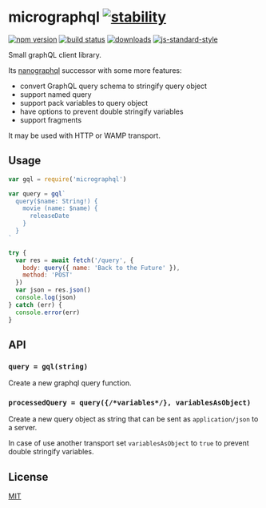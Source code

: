 # micrographql [![stability][0]][1]
[![npm version][2]][3] [![build status][4]][5]
[![downloads][8]][9] [![js-standard-style][10]][11]

Small graphQL client library.

Its [nanographql][12] successor with some more features:
  - convert GraphQL query schema to stringify query object
  - support named query
  - support pack variables to query object
  - have options to prevent double stringify variables
  - support fragments

It may be used with HTTP or WAMP transport.

## Usage
```js
var gql = require('micrographql')

var query = gql`
  query($name: String!) {
    movie (name: $name) {
      releaseDate
    }
  }
`

try {
  var res = await fetch('/query', {
    body: query({ name: 'Back to the Future' }),
    method: 'POST'
  })
  var json = res.json()
  console.log(json)
} catch (err) {
  console.error(err)
}
```

## API
### `query = gql(string)`
Create a new graphql query function.

### `processedQuery = query({/*variables*/}, variablesAsObject)`
Create a new query object as string that can be sent as `application/json` to a server.

In case of use another transport set `variablesAsObject` to `true` to prevent double stringify variables.

## License
[MIT](https://tldrlegal.com/license/mit-license)

[0]: https://img.shields.io/badge/stability-experimental-orange.svg?style=flat-square
[1]: https://nodejs.org/api/documentation.html#documentation_stability_index
[2]: https://img.shields.io/npm/v/micrographql.svg?style=flat-square
[3]: https://npmjs.org/package/micrographql
[4]: https://img.shields.io/travis/yoshuawuyts/micrographql/master.svg?style=flat-square
[5]: https://travis-ci.org/yoshuawuyts/micrographql
[8]: http://img.shields.io/npm/dm/micrographql.svg?style=flat-square
[9]: https://npmjs.org/package/micrographql
[10]: https://img.shields.io/badge/code%20style-standard-brightgreen.svg?style=flat-square
[11]: https://github.com/feross/standard
[12]: https://npmjs.org/package/nanographql
